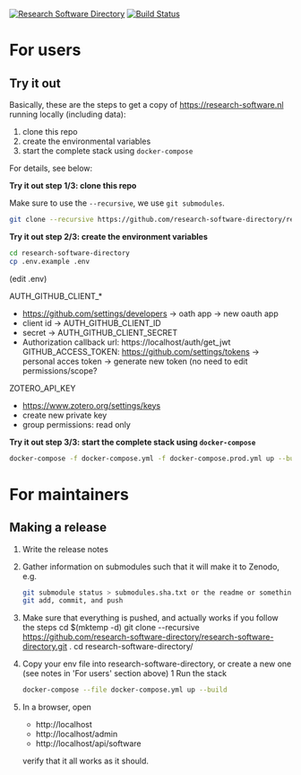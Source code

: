 [![Research Software Directory](https://img.shields.io/badge/rsd-Research%20Software%20Directory-00a3e3.svg?style=flat-square)](https://www.research-software.nl/software/research-software-directory)
[![Build Status](https://travis-ci.org/research-software-directory/research-software-directory.svg?branch=master)](https://travis-ci.org/research-software-directory/research-software-directory)

# For users

## Try it out

Basically, these are the steps to get a copy of https://research-software.nl running locally (including data):

1. clone this repo
1. create the environmental variables
1. start the complete stack using ``docker-compose``

For details, see below:

**Try it out step 1/3: clone this repo**

Make sure to use the ``--recursive``, we use ``git submodules``.

```bash
git clone --recursive https://github.com/research-software-directory/research-software-directory.git
```

**Try it out step 2/3: create the environment variables**

```bash
cd research-software-directory
cp .env.example .env
```

(edit .env)


AUTH_GITHUB_CLIENT_*
 - https://github.com/settings/developers -> oath app -> new oauth app 
 - client id -> AUTH_GITHUB_CLIENT_ID
 - secret -> AUTH_GITHUB_CLIENT_SECRET
 - Authorization callback url: https://localhost/auth/get_jwt
GITHUB_ACCESS_TOKEN: https://github.com/settings/tokens -> personal acces token -> generate new token (no need to edit permissions/scope?

ZOTERO_API_KEY
  - https://www.zotero.org/settings/keys
  - create new private key
  - group permissions: read only
  
**Try it out step 3/3: start the complete stack using ``docker-compose``**

```bash
docker-compose -f docker-compose.yml -f docker-compose.prod.yml up --build
```

# For maintainers

## Making a release

1. Write the release notes
1. Gather information on submodules such that it will make it to Zenodo, e.g.

    ```bash
    git submodule status > submodules.sha.txt or the readme or something
    git add, commit, and push

1. Make sure that everything is pushed, and actually works if you follow the steps
    cd $(mktemp -d)
    git clone --recursive https://github.com/research-software-directory/research-software-directory.git .
    cd research-software-directory/
1. Copy your env file into research-software-directory, or create a new one (see notes in 'For users' section above)
1  Run the stack

    ```bash
    docker-compose --file docker-compose.yml up --build
    ```
    
1. In a browser, open 
    - http://localhost
    - http://localhost/admin
    - http://localhost/api/software
    
    verify that it all works as it should.







